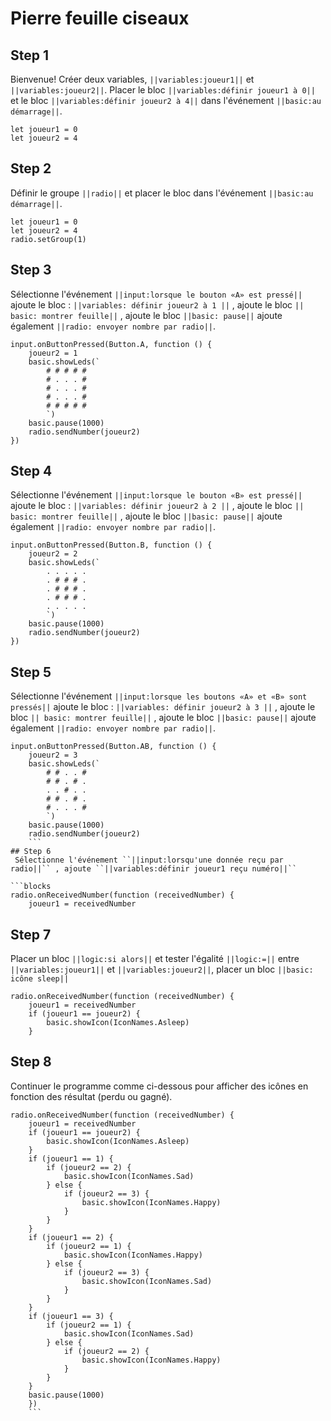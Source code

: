 # Pierre feuille ciseaux

## Step 1 
 
Bienvenue! Créer deux variables, ``||variables:joueur1||`` et  ``||variables:joueur2||``.
Placer le bloc ``||variables:définir joueur1 à 0||`` et le bloc ``||variables:définir joueur2 à 4||`` dans l'événement ``||basic:au démarrage||``.

```blocks
let joueur1 = 0
let joueur2 = 4
```

## Step 2 
 
Définir le groupe ``||radio||`` et placer le bloc dans l'événement ``||basic:au démarrage||``.
 
```blocks
let joueur1 = 0
let joueur2 = 4
radio.setGroup(1)
```

## Step 3
Sélectionne l'événement ``||input:lorsque le bouton «A» est pressé||`` ajoute le bloc : ``||variables: définir joueur2 à 1 ||`` , ajoute le bloc ``|| basic: montrer feuille||`` , ajoute le bloc ``||basic: pause||``
ajoute également ``||radio: envoyer nombre par radio||``.

```blocks
input.onButtonPressed(Button.A, function () {
    joueur2 = 1
    basic.showLeds(`
        # # # # #
        # . . . #
        # . . . #
        # . . . #
        # # # # #
        `)
    basic.pause(1000)
    radio.sendNumber(joueur2)
})
```

## Step 4
Sélectionne l'événement ``||input:lorsque le bouton «B» est pressé||`` ajoute le bloc : ``||variables: définir joueur2 à 2 ||`` , ajoute le bloc ``|| basic: montrer feuille||`` , ajoute le bloc ``||basic: pause||``
ajoute également ``||radio: envoyer nombre par radio||``.
```blocks
input.onButtonPressed(Button.B, function () {
    joueur2 = 2
    basic.showLeds(`
        . . . . .
        . # # # .
        . # # # .
        . # # # .
        . . . . .
        `)
    basic.pause(1000)
    radio.sendNumber(joueur2)
})
```

## Step 5
Sélectionne l'événement ``||input:lorsque les boutons «A» et «B» sont pressés||`` ajoute le bloc : ``||variables: définir joueur2 à 3 ||`` , ajoute le bloc ``|| basic: montrer feuille||`` , ajoute le bloc ``||basic: pause||``
ajoute également ``||radio: envoyer nombre par radio||``.
```blocks
input.onButtonPressed(Button.AB, function () {
    joueur2 = 3
    basic.showLeds(`
        # # . . #
        # # . # .
        . . # . .
        # # . # .
        # . . . #
        `)
    basic.pause(1000)
    radio.sendNumber(joueur2)
    ```
## Step 6
 Sélectionne l'événement ``||input:lorsqu'une donnée reçu par radio||`` , ajoute ``||variables:définir joueur1 reçu numéro||``

```blocks
radio.onReceivedNumber(function (receivedNumber) {
    joueur1 = receivedNumber
```

## Step 7
Placer un bloc ``||logic:si alors||`` et tester l'égalité ``||logic:=||`` entre ``||variables:joueur1||`` et ``||variables:joueur2||``, placer un bloc ``||basic: icône sleep||``
```blocks
radio.onReceivedNumber(function (receivedNumber) {
    joueur1 = receivedNumber
    if (joueur1 == joueur2) {
        basic.showIcon(IconNames.Asleep)
    }
```
## Step 8

Continuer le programme comme ci-dessous pour afficher des icônes en fonction des résultat (perdu ou gagné).


```blocks
radio.onReceivedNumber(function (receivedNumber) {
    joueur1 = receivedNumber
    if (joueur1 == joueur2) {
        basic.showIcon(IconNames.Asleep)
    }
    if (joueur1 == 1) {
        if (joueur2 == 2) {
            basic.showIcon(IconNames.Sad)
        } else {
            if (joueur2 == 3) {
                basic.showIcon(IconNames.Happy)
            }
        }
    }
    if (joueur1 == 2) {
        if (joueur2 == 1) {
            basic.showIcon(IconNames.Happy)
        } else {
            if (joueur2 == 3) {
                basic.showIcon(IconNames.Sad)
            }
        }
    }
    if (joueur1 == 3) {
        if (joueur2 == 1) {
            basic.showIcon(IconNames.Sad)
        } else {
            if (joueur2 == 2) {
                basic.showIcon(IconNames.Happy)
            }
        }
    }
    basic.pause(1000)
    })
    ```

